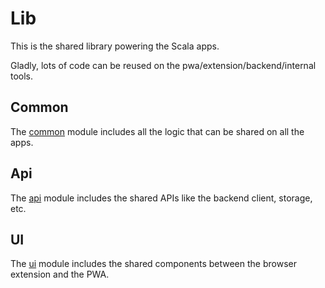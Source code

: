 # Lib

This is the shared library powering the Scala apps.

Gladly, lots of code can be reused on the pwa/extension/backend/internal tools.

## Common
The [common](common) module includes all the logic that can be shared on all the apps.

## Api
The [api](api) module includes the shared APIs like the backend client, storage, etc.

## UI
The [ui](ui) module includes the shared components between the browser extension and the PWA.
